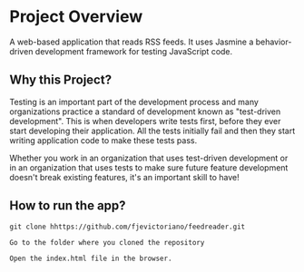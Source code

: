 # Project Overview

A web-based application that reads RSS feeds. It uses Jasmine a behavior-driven development framework for testing JavaScript code.

## Why this Project?

Testing is an important part of the development process and many organizations practice a standard of development known as "test-driven development". This is when developers write tests first, before they ever start developing their application. All the tests initially fail and then they start writing application code to make these tests pass.

Whether you work in an organization that uses test-driven development or in an organization that uses tests to make sure future feature development doesn't break existing features, it's an important skill to have!

## How to run the app?

```
git clone hhttps://github.com/fjevictoriano/feedreader.git

Go to the folder where you cloned the repository

Open the index.html file in the browser.
```